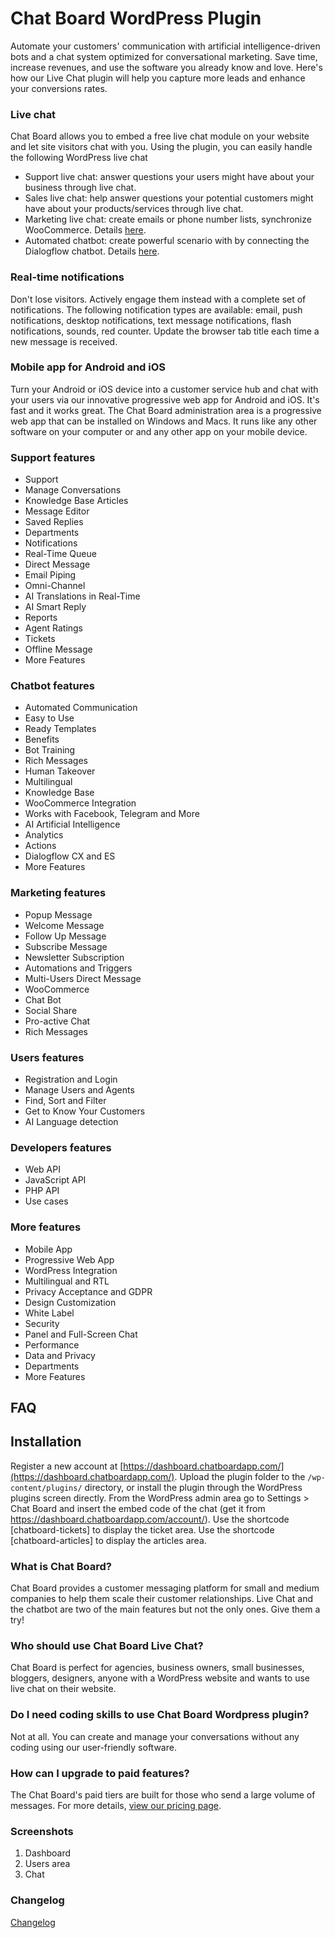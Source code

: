 # Chat Board WordPress Plugin
Automate your customers' communication with artificial intelligence-driven bots and a chat system optimized for conversational marketing. 
Save time, increase revenues, and use the software you already know and love.
Here's how our Live Chat plugin will help you capture more leads and enhance your conversions rates.

### Live chat 
Chat Board allows you to embed a free live chat module on your website and let site visitors chat with you. 
Using the plugin, you can easily handle the following WordPress live chat

* Support live chat: answer questions your users might have about your business through live chat.
* Sales live chat: help answer questions your potential customers might have about your products/services through live chat.
* Marketing live chat: create emails or phone number lists, synchronize WooCommerce. Details [here](https://chatboardapp.com/marketing).
* Automated chatbot: create powerful scenario with by connecting the Dialogflow chatbot. Details [here](https://chatboardapp.com/chatbot).

### Real-time notifications 
Don't lose visitors. Actively engage them instead with a complete set of notifications.
The following notification types are available: email, push notifications, desktop notifications, text message notifications, flash notifications, sounds, red counter.
Update the browser tab title each time a new message is received.
 
### Mobile app for Android and iOS
Turn your Android or iOS device into a customer service hub and chat with your users via our innovative progressive web app for Android and iOS. 
It's fast and it works great. The Chat Board administration area is a progressive web app that can be installed on Windows and Macs. 
It runs like any other software on your computer or and any other app on your mobile device.

### Support features

* Support
* Manage Conversations
* Knowledge Base Articles
* Message Editor
* Saved Replies
* Departments
* Notifications
* Real-Time Queue
* Direct Message
* Email Piping
* Omni-Channel
* AI Translations in Real-Time
* AI Smart Reply
* Reports
* Agent Ratings
* Tickets
* Offline Message
* More Features

### Chatbot features

* Automated Communication
* Easy to Use
* Ready Templates
* Benefits
* Bot Training
* Rich Messages
* Human Takeover
* Multilingual
* Knowledge Base
* WooCommerce Integration
* Works with Facebook, Telegram and More
* AI Artificial Intelligence
* Analytics
* Actions
* Dialogflow CX and ES
* More Features

### Marketing features

* Popup Message
* Welcome Message
* Follow Up Message
* Subscribe Message
* Newsletter Subscription
* Automations and Triggers
* Multi-Users Direct Message
* WooCommerce
* Chat Bot
* Social Share
* Pro-active Chat
* Rich Messages

### Users features

* Registration and Login
* Manage Users and Agents
* Find, Sort and Filter
* Get to Know Your Customers
* AI Language detection

### Developers features

* Web API
* JavaScript API
* PHP API
* Use cases

### More features

* Mobile App
* Progressive Web App
* WordPress Integration
* Multilingual and RTL
* Privacy Acceptance and GDPR
* Design Customization
* White Label
* Security
* Panel and Full-Screen Chat
* Performance
* Data and Privacy
* Departments
* More Features


## FAQ

## Installation

Register a new account at [https://dashboard.chatboardapp.com/](https://dashboard.chatboardapp.com/).
Upload the plugin folder to the `/wp-content/plugins/` directory, or install the plugin through the WordPress plugins screen directly.
From the WordPress admin area go to Settings > Chat Board and insert the embed code of the chat (get it from https://dashboard.chatboardapp.com/account/).
Use the shortcode [chatboard-tickets] to display the ticket area. Use the shortcode [chatboard-articles] to display the articles area.

### What is Chat Board?

Chat Board provides a customer messaging platform for small and medium companies to help them scale their customer relationships. Live Chat and the chatbot are two of the main features but not the only ones. Give them a try!

### Who should use Chat Board Live Chat?

Chat Board is perfect for agencies, business owners, small businesses, bloggers, designers, anyone with a WordPress website and wants to use live chat on their website.

### Do I need coding skills to use Chat Board Wordpress plugin?

Not at all. You can create and manage your conversations without any coding using our user-friendly software.

### How can I upgrade to paid features?

The Chat Board's paid tiers are built for those who send a large volume of messages. For more details, [view our pricing page](https://chatboardapp.com/pricing/).

### Screenshots

1. Dashboard
2. Users area
3. Chat

### Changelog

[Changelog](https://chatboardapp.com/changelog/)
